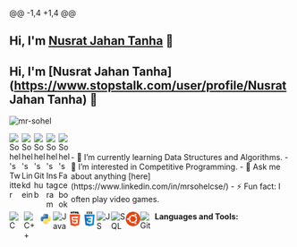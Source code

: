 @@ -1,4 +1,4 @@
## Hi, I'm [Nusrat Jahan Tanha](https://www.stopstalk.com/user/profile/Taalpatar_Shepai) 👋
## Hi, I'm [Nusrat Jahan Tanha](https://www.stopstalk.com/user/profile/Nusrat Jahan Tanha) 👋

<p align="left"> <img src="https://komarev.com/ghpvc/?username=mr-sohel&label=Views&color=blue&style=plastic" alt="mr-sohel" /> </p>
<a href="https://twitter.com/mrsohelcse">
  <img align="left" alt="Sohel's Twitter" width="22px" src="https://cdn-icons-png.flaticon.com/512/733/733579.png" />
</a>
<a href="https://www.linkedin.com/in/mrsohelcse/">
  <img align="left" alt="Sohel's Linkdein" width="22px" src="https://cdn-icons-png.flaticon.com/512/3536/3536505.png" />
</a>
<a href="https://github.com/mr-sohel">
  <img align="left" alt="Sohel's Github" width="22px" src="https://cdn-icons-png.flaticon.com/512/270/270798.png" />
</a>
<a href="https://instagram.com/ig_sohelrana/">
  <img align="left" alt="Sohel's Instagram" width="22px" src="https://cdn-icons-png.flaticon.com/512/2111/2111463.png" />
</a>
<a href="https://www.facebook.com/mrsohelcse/">
  <img align="left" alt="Sohel's Facebook" width="22px" src="https://cdn-icons-png.flaticon.com/512/5968/5968764.png" />
</a>
<br/>
<br/>
- 🌱 I’m currently learning Data Structures and Algorithms.
- 🤔 I’m interested in Competitive Programming.
- 💬 Ask me about anything [here](https://www.linkedin.com/in/mrsohelcse/)
- ⚡ Fun fact: I often play video games.

**Languages and Tools:**
<img align="left" alt="C" width="26px" src="https://cdn-icons-png.flaticon.com/512/3097/3097008.png"/>
<img align="left" alt="C++" width="26px" src="https://cdn-icons-png.flaticon.com/512/6132/6132222.png"/>
<img align="left" alt="Python" width="26px" src="https://raw.githubusercontent.com/github/explore/80688e429a7d4ef2fca1e82350fe8e3517d3494d/topics/python/python.png"/>
<img align="left" alt="Java" width="26px" src="https://cdn-icons-png.flaticon.com/512/226/226777.png"/>
<img align="left" alt="HTML5" width="26px" src="https://raw.githubusercontent.com/github/explore/80688e429a7d4ef2fca1e82350fe8e3517d3494d/topics/html/html.png"/>
<img align="left" alt="CSS3" width="26px" src="https://raw.githubusercontent.com/github/explore/80688e429a7d4ef2fca1e82350fe8e3517d3494d/topics/css/css.png" />
<img align="left" alt="JS" width="26px" src="https://cdn-icons-png.flaticon.com/512/4726/4726005.png"/>
<img align="left" alt="SQL" width="26px" src="https://cdn-icons-png.flaticon.com/512/4492/4492311.png"/>
<img align="left" alt="Ubuntu" width="26px" src="https://raw.githubusercontent.com/github/explore/80688e429a7d4ef2fca1e82350fe8e3517d3494d/topics/ubuntu/ubuntu.png"/>
<img align="left" alt="Git" width="26px" src="https://cdn-icons-png.flaticon.com/512/4494/4494748.png"/>
